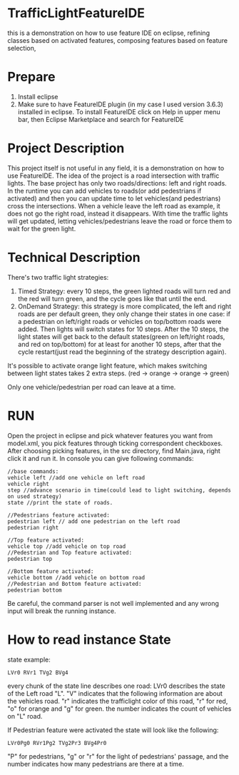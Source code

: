 # TrafficLightFeatureIDE
this is a demonstration on how to use feature IDE on eclipse, refining classes based on activated features, composing features based on feature selection,

# Prepare
1. Install eclipse
2. Make sure to have FeatureIDE plugin (in my case I used version 3.6.3) installed in eclipse. To install FeatureIDE click on Help in upper menu bar, then Eclipse Marketplace and search for FeatureIDE

# Project Description
This project itself is not useful in any field, it is a demonstration on how to use FeatureIDE. The idea of the project is a road intersection with traffic lights. The base project has only two roads/directions: left and right roads. In the runtime you can add vehicles to roads(or add pedestrians if activated) and then you can update time to let vehicles(and pedestrians) cross the intersections. When a vehicle leave the left road as example, it does not go the right road, instead it disappears. With time the traffic lights will get updated, letting vehicles/pedestrians leave the road or force them to wait for the green light.

# Technical Description
There's two traffic light strategies: 
1. Timed Strategy: every 10 steps, the green lighted roads will turn red and the red will turn green, and the cycle goes like that until the end.
2. OnDemand Strategy: this strategy is more complicated, the left and right roads are per default green, they only change their states in one case: if a pedestrian on left/right roads or vehicles on top/bottom roads were added. Then lights will switch states for 10 steps. After the 10 steps, the light states will get back to the default states(green on left/right roads, and red on top/bottom) for at least for another 10 steps, after that the cycle restart(just read the beginning of the strategy description again).

It's possible to activate orange light feature, which makes switching between light states takes 2 extra steps. (red -> orange -> orange -> green)

Only one vehicle/pedestrian per road can leave at a time.  
# RUN

Open the project in eclipse and pick whatever features you want from model.xml, you pick features through ticking correspondent checkboxes.
After choosing picking features, in the src directory, find Main.java, right click it and run it.
In console you can give following commands:

```
//base commands:
vehicle left //add one vehicle on left road
vehicle right
step //advance scenario in time(could lead to light switching, depends on used strategy)
state //print the state of roads.

//Pedestrians feature activated:
pedestrian left // add one pedestrian on the left road
pedestrian right

//Top feature activated:
vehicle top //add vehicle on top road
//Pedestrian and Top feature activated:
pedestrian top

//Bottom feature activated:
vehicle bottom //add vehicle on bottom road
//Pedestrian and Bottom feature activated:
pedestrian bottom
```
Be careful, the command parser is not well implemented and any wrong input will break the running instance.

# How to read instance State

state example:
```
LVr0 RVr1 TVg2 BVg4
```
every chunk of the state line describes one road: LVr0 describes the state of the Left road "L". "V" indicates that the following information are about the vehicles road. "r" indicates the trafficlight color of this road, "r" for red, "o" for orange and "g" for green. the number indicates the count of vehicles on "L" road.

If Pedestrian feature were activated the state will look like the following:

```
LVr0Pg0 RVr1Pg2 TVg2Pr3 BVg4Pr0
```
"P" for pedestrians, "g" or "r" for the light of pedestrians' passage, and the number indicates how many pedestrians are there at a time.
